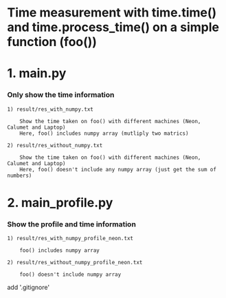 
# Time measurement with time.time() and time.process_time() on a simple function (foo())

# 1. main.py 
###    Only show the time information  
    
    1) result/res_with_numpy.txt
    
        Show the time taken on foo() with different machines (Neon, Calumet and Laptop) 
        Here, foo() includes numpy array (mutliply two matrics)
         
    2) result/res_without_numpy.txt
    
        Show the time taken on foo() with different machines (Neon, Calumet and Laptop) 
        Here, foo() doesn't include any numpy array (just get the sum of numbers)
            
# 2. main_profile.py
###    Show the profile and time information
    
    1) result/res_with_numpy_profile_neon.txt
        
        foo() includes numpy array 
    
    2) result/res_without_numpy_profile_neon.txt
        
        foo() doesn't include numpy array 
    
         
    

add '.gitignore'


